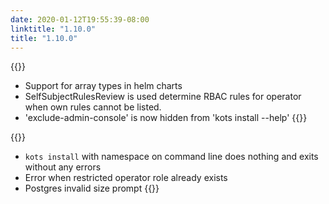 ```yaml
---
date: 2020-01-12T19:55:39-08:00
linktitle: "1.10.0"
title: "1.10.0"
---
```


{{<features>}}
* Support for array types in helm charts
* SelfSubjectRulesReview is used determine RBAC rules for operator when own rules cannot be listed.
* 'exclude-admin-console' is now hidden from 'kots install --help'
{{</features>}}

{{<fixes>}}
* `kots install` with namespace on command line does nothing and exits without any errors
* Error when restricted operator role already exists
* Postgres invalid size prompt
{{</fixes>}}
